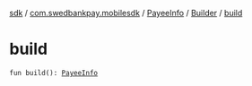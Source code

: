 [sdk](../../../index.md) / [com.swedbankpay.mobilesdk](../../index.md) / [PayeeInfo](../index.md) / [Builder](index.md) / [build](./build.md)

# build

`fun build(): `[`PayeeInfo`](../index.md)